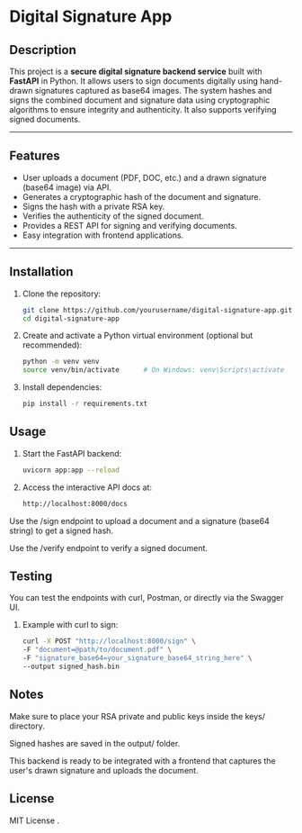 # Digital Signature App

## Description

This project is a **secure digital signature backend service** built with **FastAPI** in Python. It allows users to sign documents digitally using hand-drawn signatures captured as base64 images. The system hashes and signs the combined document and signature data using cryptographic algorithms to ensure integrity and authenticity. It also supports verifying signed documents.

---

## Features

- User uploads a document (PDF, DOC, etc.) and a drawn signature (base64 image) via API.
- Generates a cryptographic hash of the document and signature.
- Signs the hash with a private RSA key.
- Verifies the authenticity of the signed document.
- Provides a REST API for signing and verifying documents.
- Easy integration with frontend applications.

---

## Installation

1. Clone the repository:

   ```bash
   git clone https://github.com/yourusername/digital-signature-app.git
   cd digital-signature-app

2. Create and activate a Python virtual environment (optional but recommended):

    ```bash
    python -m venv venv
    source venv/bin/activate      # On Windows: venv\Scripts\activate

3. Install dependencies:

    ```bash
    pip install -r requirements.txt

## Usage
1. Start the FastAPI backend:

    ```bash
    uvicorn app:app --reload

2. Access the interactive API docs at:

    ```bash
    http://localhost:8000/docs

Use the /sign endpoint to upload a document and a signature (base64 string) to get a signed hash.

Use the /verify endpoint to verify a signed document.

## Testing
You can test the endpoints with curl, Postman, or directly via the Swagger UI.

1. Example with curl to sign:

    ```bash
    curl -X POST "http://localhost:8000/sign" \
    -F "document=@path/to/document.pdf" \
    -F "signature_base64=your_signature_base64_string_here" \
    --output signed_hash.bin
    
## Notes
Make sure to place your RSA private and public keys inside the keys/ directory.

Signed hashes are saved in the output/ folder.

This backend is ready to be integrated with a frontend that captures the user's drawn signature and uploads the document.

## License
MIT License .